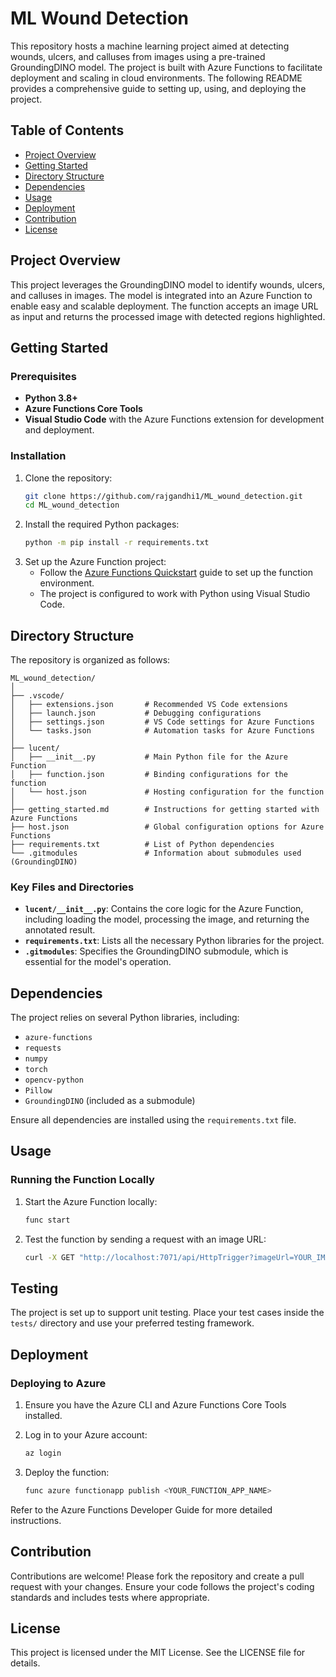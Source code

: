 # ML Wound Detection

This repository hosts a machine learning project aimed at detecting wounds, ulcers, and calluses from images using a pre-trained GroundingDINO model. The project is built with Azure Functions to facilitate deployment and scaling in cloud environments. The following README provides a comprehensive guide to setting up, using, and deploying the project.

## Table of Contents
- [Project Overview](#project-overview)
- [Getting Started](#getting-started)
- [Directory Structure](#directory-structure)
- [Dependencies](#dependencies)
- [Usage](#usage)
- [Deployment](#deployment)
- [Contribution](#contribution)
- [License](#license)

## Project Overview
This project leverages the GroundingDINO model to identify wounds, ulcers, and calluses in images. The model is integrated into an Azure Function to enable easy and scalable deployment. The function accepts an image URL as input and returns the processed image with detected regions highlighted.

## Getting Started

### Prerequisites
- **Python 3.8+**
- **Azure Functions Core Tools**
- **Visual Studio Code** with the Azure Functions extension for development and deployment.

### Installation

1. Clone the repository:
   ```bash
   git clone https://github.com/rajgandhi1/ML_wound_detection.git
   cd ML_wound_detection
2. Install the required Python packages:
   ```bash
   python -m pip install -r requirements.txt
3. Set up the Azure Function project:
   - Follow the [Azure Functions Quickstart](https://learn.microsoft.com/en-us/azure/azure-functions/functions-get-started?pivots=programming-language-csharp) guide to set up the function environment.
   - The project is configured to work with Python using Visual Studio Code.

## Directory Structure

The repository is organized as follows:

```plaintext
ML_wound_detection/
│
├── .vscode/
│   ├── extensions.json       # Recommended VS Code extensions
│   ├── launch.json           # Debugging configurations
│   ├── settings.json         # VS Code settings for Azure Functions
│   └── tasks.json            # Automation tasks for Azure Functions
│
├── lucent/
│   ├── __init__.py           # Main Python file for the Azure Function
│   ├── function.json         # Binding configurations for the function
│   └── host.json             # Hosting configuration for the function
│
├── getting_started.md        # Instructions for getting started with Azure Functions
├── host.json                 # Global configuration options for Azure Functions
├── requirements.txt          # List of Python dependencies
└── .gitmodules               # Information about submodules used (GroundingDINO)
```

### Key Files and Directories

- **`lucent/__init__.py`**: Contains the core logic for the Azure Function, including loading the model, processing the image, and returning the annotated result.
- **`requirements.txt`**: Lists all the necessary Python libraries for the project.
- **`.gitmodules`**: Specifies the GroundingDINO submodule, which is essential for the model's operation.

## Dependencies

The project relies on several Python libraries, including:
- `azure-functions`
- `requests`
- `numpy`
- `torch`
- `opencv-python`
- `Pillow`
- `GroundingDINO` (included as a submodule)

Ensure all dependencies are installed using the `requirements.txt` file.

## Usage

### Running the Function Locally

1. Start the Azure Function locally:
   ```bash
   func start
2. Test the function by sending a request with an image URL:
   ```bash
   curl -X GET "http://localhost:7071/api/HttpTrigger?imageUrl=YOUR_IMAGE_URL"

## Testing

The project is set up to support unit testing. Place your test cases inside the `tests/` directory and use your preferred testing framework.

## Deployment

### Deploying to Azure

1. Ensure you have the Azure CLI and Azure Functions Core Tools installed.

2. Log in to your Azure account:

   ```bash
   az login
3. Deploy the function:

   ```bash
   func azure functionapp publish <YOUR_FUNCTION_APP_NAME>
Refer to the Azure Functions Developer Guide for more detailed instructions.

## Contribution

Contributions are welcome! Please fork the repository and create a pull request with your changes. Ensure your code follows the project's coding standards and includes tests where appropriate.

## License

This project is licensed under the MIT License. See the LICENSE file for details.
